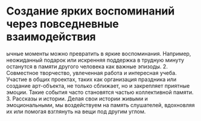 # Создание ярких воспоминаний через повседневные взаимодействия

ычные моменты можно превратить в яркие воспоминания. Например, неожиданный подарок или искренняя поддержка в трудную минуту останутся в памяти другого человека как важные эпизоды.
2. Совместное творчество, увлеченная работа и интересная учеба. Участие в общих проектах, таких как организация праздника или создание арт-объекта, не только сближает, но и закрепляет приятные эмоции. Такие события часто становятся частью коллективной памяти.
3. Рассказы и истории. Делая свои истории живыми и эмоциональными, мы воздействуем на память слушателей, вдохновляя их или помогая взглянуть на вещи под другим углом.
